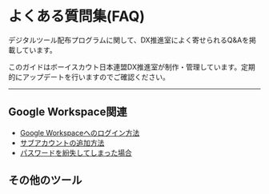 # よくある質問集(FAQ)

デジタルツール配布プログラムに関して、DX推進室によく寄せられるQ&Aを掲載しています。

このガイドはボーイスカウト日本連盟DX推進室が制作・管理しています。定期的にアップデートを行いますのでご確認ください。

-------

## Google Workspace関連

- [Google Workspaceへのログイン方法](google_workspace/how_to_login/index.md)
- [サブアカウントの追加方法](google_workspace/create_sub_accounts/index.md)
- [パスワードを紛失してしまった場合](google_workspace/password_recovery/index.md)

## その他のツール
<!-- - Zoomに関してよくある質問 -->